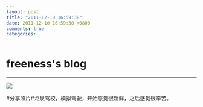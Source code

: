 ```yaml
---
layout: post
title: "2011-12-10 16:59:38"
date: 2011-12-10 16:59:38 +0800
comments: true
categories: 
---
```


# freeness's blog

----------

![](http://okqmqrbgo.bkt.clouddn.com/201112101659381.jpg)

>
\#分享照片\#龙泉驾校，模拟驾驶，开始感觉很新鲜，之后感觉很辛苦。